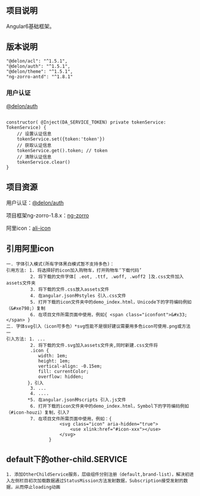 
##  项目说明

Angular6基础框架。

## 版本说明

```
"@delon/acl": "^1.5.1",
"@delon/auth": "^1.5.1",
"@delon/theme": "^1.5.1",
"ng-zorro-antd": "^1.8.1"
```

### 用户认证

[@delon/auth](https://ng-alain.com/auth/getting-started)


```

constructor( @Inject(DA_SERVICE_TOKEN) private tokenService: TokenService) {
    // 设置认证信息
    tokenService.set({token:'token'})
    // 获取认证信息
    tokenService.get().token; // token
    // 清除认证信息
    tokenService.clear()
}
```

## 项目资源

用户认证：[@delon/auth](https://ng-alain.com/auth/getting-started)

项目框架ng-zorro-1.8.x：[ng-zorro](https://ng.ant.design/version/1.8.x/) 

阿里icon：[ali-icon](https://www.iconfont.cn)



## 引用阿里icon
    一. 字体引入模式(所有字体黑白模式暂不支持多色)：
    引用方法: 1. 将选择好的icon加入购物车，打开购物车‘下载代码’
             2. 将下载的文件字体[ .eot, .ttf, .woff, .woff2 ]及.css文件加入assets文件夹
             3. 将下载的文件.css放入assets文件
             4. 在angular.json种styles 引入.css文件
             5. 打开下载的icon文件夹中的demo_index.html，Unicode下的字符编码例如（&#xe798;）复制
             6. 在项目文件所需页面中使用，例如{ <span class="iconfont">&#x33;</span> }
    二. 字体svg引入（icon可多色）*svg性能不是很好建议需要用多色icon可使用.png或方法一
    引入方法: 1. ...
             2. 将下载的文件.svg加入assets文件夹,同时新建.css文件将
             .icon {
                width: 1em;
                height: 1em;
                vertical-align: -0.15em;
                fill: currentColor;
                overflow: hidden;
            }，引入
             3. ...
             4. ....
            *5. 在angular.json种scripts 引入.js文件
             6. 打开下载的icon文件夹中的demo_index.html，Symbol下的字符编码例如（#icon-houzi）复制，引入7
             7. 在项目文件所需页面中使用，例如：{ 
                        <svg class="icon" aria-hidden="true">
                            <use xlink:href="#icon-xxx"></use>
                        </svg>
                    }

## default下的other-child.SERVICE
    1. 添加OtherChildService服务，层级组件分别注册（default,brand-list），解决初进入左侧栏目初次加载数据通过StatusMission方法发射数据，Subscription接受发射的数据，从而停止loading动画
